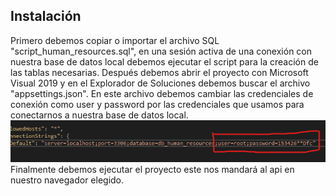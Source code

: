 ## Instalación
Primero debemos copiar o importar el archivo SQL "script_human_resources.sql", en una sesión activa de una conexión con nuestra base de datos local debemos ejecutar el script para la creación de las tablas necesarias.
Después debemos abrir el proyecto con Microsoft Visual 2019 y en el Explorador de Soluciones debemos buscar el archivo "appsettings.json".
En este archivo debemos cambiar las credenciales de conexión como user y password por las credenciales que usamos para conectarnos a nuestra base de datos local.
![Img-Change-Credentials](credentials-change.png)
Finalmente debemos ejecutar el proyecto este nos mandará al api en nuestro navegador elegido.



